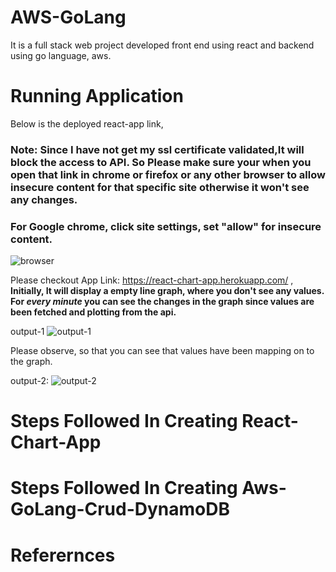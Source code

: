 # AWS-GoLang
It is a full stack web project developed  front end using react and backend using go language, aws.


# Running Application
Below is the deployed react-app link,

### Note:   Since I have not get my ssl certificate validated,It will block the access to API. So Please make sure your when you open that link in chrome or firefox or any other browser to allow insecure content for that specific site otherwise it won't see any changes.

### For Google chrome, click site settings, set "allow" for insecure content.
![browser](https://user-images.githubusercontent.com/47274869/99748503-a601d900-2b02-11eb-87ba-ddcd46ce902d.jpg)

 Please checkout App Link: https://react-chart-app.herokuapp.com/ , **Initially, It will display a empty line graph, where you don't see any values. For _every minute_ you can see the changes in the graph since values are been fetched and plotting from the api.**
 
 
 output-1 ![output-1](https://user-images.githubusercontent.com/47274869/99748237-28d66400-2b02-11eb-8d7a-881f29755cee.jpg)
 
 Please observe, so that you can see that values have been mapping on to the graph.
 
 output-2: ![output-2](https://user-images.githubusercontent.com/47274869/99747765-30493d80-2b01-11eb-9d71-c5f66b6eac24.jpg)
 

# Steps Followed In Creating React-Chart-App


# Steps Followed In Creating Aws-GoLang-Crud-DynamoDB


# Referernces




 
 
 


